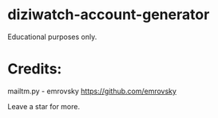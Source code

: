 # diziwatch-account-generator
Educational purposes only.

# Credits:

mailtm.py - emrovsky
https://github.com/emrovsky

Leave a star for more.
